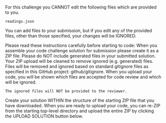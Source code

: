 For this challenge you CANNOT edit the following files which are provided to you.

`readings.json`

You can add files to your submission, but if you edit any of the provided files, other than those specified, your changes will be IGNORED.

Please read these instructions carefully before starting to code:
When you assemble your code challenge solution for submission please create it as a ZIP file.
Please do NOT include generated files in your submitted solution.
Your ZIP upload will be cleaned to remove ignored (e.g. generated) files.
Files will be removed and ignored based on standard gitignore files as specified in this GitHub project: github/gitignore.
When you upload your code, you will be shown which files are accepted for code review and which will be ignored.

`The ignored files will NOT be provided to the reviewer.`

Create your solution WITHIN the structure of the starting ZIP file that you have downloaded.
When you are ready to upload your code, you can re-ZIP from the starting top-level directory and upload the entire ZIP by clicking the UPLOAD SOLUTION button below.